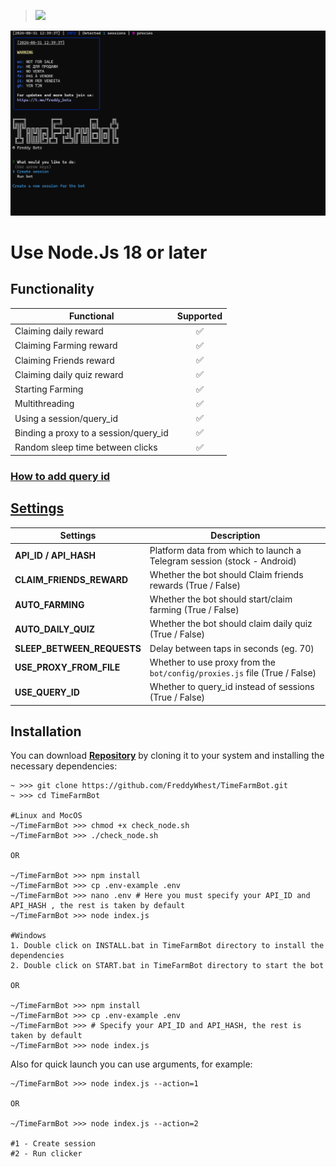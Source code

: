 > [<img src="https://img.shields.io/badge/Telegram-%40Me-orange">](https://t.me/roddyfred)

![img1](./.github/image/hero.png)

# Use Node.Js 18 or later

## Functionality

| Functional                            | Supported |
| ------------------------------------- | :-------: |
| Claiming daily reward                 |    ✅     |
| Claiming Farming reward               |    ✅     |
| Claiming Friends reward               |    ✅     |
| Claiming daily quiz reward            |    ✅     |
| Starting Farming                      |    ✅     |
| Multithreading                        |    ✅     |
| Using a session/query_id              |    ✅     |
| Binding a proxy to a session/query_id |    ✅     |
| Random sleep time between clicks      |    ✅     |

### [How to add query id](https://github.com/Freddywhest/RockyRabbitBot/blob/main/AddQueryId.md)

## [Settings](https://github.com/FreddyWhest/TimeFarmBot/blob/main/.env-example)

| Settings                   | Description                                                               |
| -------------------------- | ------------------------------------------------------------------------- |
| **API_ID / API_HASH**      | Platform data from which to launch a Telegram session (stock - Android)   |
| **CLAIM_FRIENDS_REWARD**   | Whether the bot should Claim friends rewards (True / False)               |
| **AUTO_FARMING**           | Whether the bot should start/claim farming (True / False)                 |
| **AUTO_DAILY_QUIZ**        | Whether the bot should claim daily quiz (True / False)                    |
| **SLEEP_BETWEEN_REQUESTS** | Delay between taps in seconds (eg. 70)                                    |
| **USE_PROXY_FROM_FILE**    | Whether to use proxy from the `bot/config/proxies.js` file (True / False) |
| **USE_QUERY_ID**           | Whether to query_id instead of sessions (True / False)                    |

## Installation

You can download [**Repository**](https://github.com/FreddyWhest/TimeFarmBot) by cloning it to your system and installing the necessary dependencies:

```shell
~ >>> git clone https://github.com/FreddyWhest/TimeFarmBot.git
~ >>> cd TimeFarmBot

#Linux and MocOS
~/TimeFarmBot >>> chmod +x check_node.sh
~/TimeFarmBot >>> ./check_node.sh

OR

~/TimeFarmBot >>> npm install
~/TimeFarmBot >>> cp .env-example .env
~/TimeFarmBot >>> nano .env # Here you must specify your API_ID and API_HASH , the rest is taken by default
~/TimeFarmBot >>> node index.js

#Windows
1. Double click on INSTALL.bat in TimeFarmBot directory to install the dependencies
2. Double click on START.bat in TimeFarmBot directory to start the bot

OR

~/TimeFarmBot >>> npm install
~/TimeFarmBot >>> cp .env-example .env
~/TimeFarmBot >>> # Specify your API_ID and API_HASH, the rest is taken by default
~/TimeFarmBot >>> node index.js
```

Also for quick launch you can use arguments, for example:

```shell
~/TimeFarmBot >>> node index.js --action=1

OR

~/TimeFarmBot >>> node index.js --action=2

#1 - Create session
#2 - Run clicker
```
